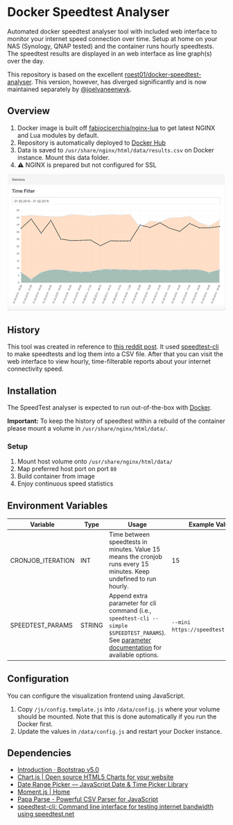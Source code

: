 # Docker Speedtest Analyser

Automated docker speedtest analyser tool with included web interface to monitor your internet speed connection over time. Setup at home on your NAS (Synology, QNAP tested) and the container runs hourly speedtests. The speedtest results are displayed in an web interface as line graph(s) over the day.

This repository is based on the excellent [roest01/docker-speedtest-analyser](https://github.com/roest01/docker-speedtest-analyser). This version, however, has diverged significantly and is now maintained separately by [@joelvaneenwyk](https://github.com/joelvaneenwyk).

## Overview

1. Docker image is built off [fabiocicerchia/nginx-lua](https://github.com/fabiocicerchia/nginx-lua) to get latest NGINX and Lua modules by default.
2. Repository is automatically deployed to [Docker Hub](https://hub.docker.com/repository/docker/joelvaneenwyk/docker-speedtest-analyser)
3. Data is saved to  `/usr/share/nginx/html/data/results.csv` on Docker instance. Mount this data folder.
4. ⚠ NGINX is prepared but not configured for SSL

![Statistic Screenshot](images/speedtest_screenshot.png)

## History

This tool was created in reference to [this reddit post](https://www.reddit.com/r/technology/comments/43fi39/i_set_up_my_raspberry_pi_to_automatically_tweet/).
It used [speedtest-cli](https://github.com/sivel/speedtest-cli) to make speedtests and log them into a CSV file. After that you can visit the web interface to view hourly, time-filterable reports about your internet connectivity speed.

## Installation

The SpeedTest analyser is expected to run out-of-the-box with [Docker](https://www.docker.com/).

**Important:** To keep the history of speedtest within a rebuild of the container please mount a volume in `/usr/share/nginx/html/data/`.

### Setup

1. Mount host volume onto `/usr/share/nginx/html/data/`
2. Map preferred host port on port `80`
3. Build container from image
4. Enjoy continuous speed statistics

## Environment Variables

| Variable  | Type | Usage |  Example Value | Default |
| ------------- | ------------- | ------------- | ------------- | ------------- |
| CRONJOB_ITERATION  | INT  | Time between speedtests in minutes. Value 15 means the cronjob runs every 15 minutes. Keep undefined to run hourly. | 15 | 60 |
| SPEEDTEST_PARAMS  | STRING  | Append extra parameter for cli command (i.e., `speedtest-cli --simple $SPEEDTEST_PARAMS`). See [parameter documentation](https://github.com/sivel/speedtest-cli#usage) for available options.  | `--mini https://speedtest.test.fr` | none |

## Configuration

You can configure the visualization frontend using JavaScript.

1. Copy `/js/config.template.js` into `/data/config.js` where your volume should be mounted. Note that this is done automatically if you run the Docker first.
2. Update the values in `/data/config.js` and restart your Docker instance.

## Dependencies

* [Introduction · Bootstrap v5.0](https://getbootstrap.com/docs/5.0/getting-started/introduction/)
* [Chart.js | Open source HTML5 Charts for your website](https://www.chartjs.org/)
* [Date Range Picker — JavaScript Date & Time Picker Library](https://www.daterangepicker.com/)
* [Moment.js | Home](https://momentjs.com/)
* [Papa Parse - Powerful CSV Parser for JavaScript](https://www.papaparse.com/)
* [speedtest-cli: Command line interface for testing internet bandwidth using speedtest.net](https://github.com/sivel/speedtest-cli)
